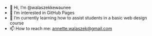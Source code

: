 - 👋 Hi, I’m @walaszekkewaunee
- 👀 I’m interested in GitHub Pages
- 🌱 I’m currently learning how to assist students in a basic web design course
- 📫 How to reach me: annette.walaszek@gmail.com

<!---
walaszekkewaunee/walaszekkewaunee is a ✨ special ✨ repository because its `README.md` (this file) appears on your GitHub profile.
You can click the Preview link to take a look at your changes.
--->
